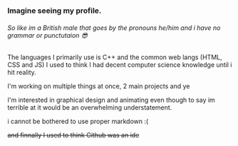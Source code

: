 ### Imagine seeing my profile.

###### So like im a British male that goes by the pronouns he/him and i have no grammar or punctutaion 😎

The languages I primarily use is C++ and the common web langs (HTML, CSS and JS) I used to think I had decent computer science knowledge until i hit reality. 

I'm working on multiple things at once, 2 main projects and ye

I'm interested in graphical design and animating even though to say im terrible at it would be an overwhelming understatement.

i cannot be bothered to use proper markdown :(

~~and finnally I used to think Github was an ide~~
